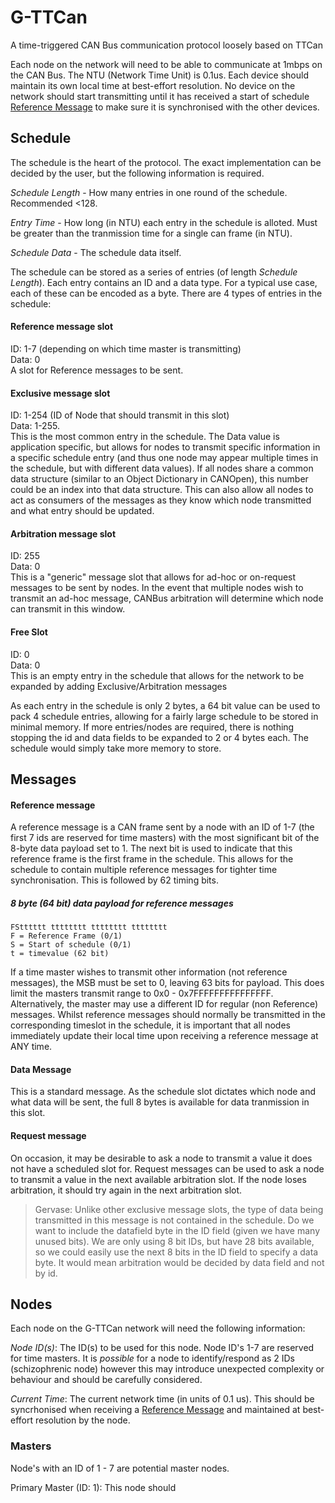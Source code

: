 # G-TTCan
A time-triggered CAN Bus communication protocol loosely based on TTCan

Each node on the network will need to be able to communicate at 1mbps on the CAN Bus.
The NTU (Network Time Unit) is 0.1us. Each device should maintain its own local time at best-effort resolution. No device on the network should start transmitting until it has received a start of schedule [Reference Message](reference-message) to make sure it is synchronised with the other devices.

## Schedule
The schedule is the heart of the protocol. The exact implementation can be decided by the user, but the following information is required.

*Schedule Length* - How many entries in one round of the schedule. Recommended <128.

*Entry Time* - How long (in NTU) each entry in the schedule is alloted. Must be greater than the tranmission time for a single can frame (in NTU).

*Schedule Data* - The schedule data itself.

The schedule can be stored as a series of entries (of length *Schedule Length*). Each entry contains an ID and a data type. For a typical use case, each of these can be encoded as a byte. There are 4 types of entries in the schedule:

#### Reference message slot
ID: 1-7 (depending on which time master is transmitting)\
Data: 0\
A slot for Reference messages to be sent.

#### Exclusive message slot
ID: 1-254 (ID of Node that should transmit in this slot)\
Data: 1-255. \
This is the most common entry in the schedule. The Data value is application specific, but allows for nodes to transmit specific information in a specific schedule entry (and thus one node may appear multiple times in the schedule, but with different data values). If all nodes share a common data structure (similar to an Object Dictionary in CANOpen), this number could be an index into that data structure. This can also allow all nodes to act as consumers of the messages as they know which node transmitted and what entry should be updated.

#### Arbitration message slot
ID: 255\
Data: 0\
This is a "generic" message slot that allows for ad-hoc or on-request messages to be sent by nodes. In the event that multiple nodes wish to transmit an ad-hoc message, CANBus arbitration will determine which node can transmit in this window.

#### Free Slot
ID: 0\
Data: 0\
This is an empty entry in the schedule that allows for the network to be expanded by adding Exclusive/Arbitration messages

As each entry in the schedule is only 2 bytes, a 64 bit value can be used to pack 4 schedule entries, allowing for a fairly large schedule to be stored in minimal memory. If more entries/nodes are required, there is nothing stopping the id and data fields to be expanded to 2 or 4 bytes each. The schedule would simply take more memory to store.


## Messages

#### Reference message

A reference message is a CAN frame sent by a node with an ID of 1-7 (the first 7 ids are reserved for time masters) with the most significant bit of the 8-byte data payload set to 1. The next bit is used to indicate that this reference frame is the first frame in the schedule. This allows for the schedule to contain multiple reference messages for tighter time synchronisation. This is followed by 62 timing bits. 

##### 8 byte (64 bit) data payload for reference messages
```
FStttttt tttttttt tttttttt tttttttt
F = Reference Frame (0/1)
S = Start of schedule (0/1)
t = timevalue (62 bit)
```

If a time master wishes to transmit other information (not reference messages), the MSB must be set to 0, leaving 63 bits for payload. This does limit the masters transmit range to 0x0 - 0x7FFFFFFFFFFFFFFF. Alternatively, the master may use a different  ID for regular (non Reference) messages. Whilst reference messages should normally be transmitted in the corresponding timeslot in the schedule, it is important that all nodes immediately update their local time upon receiving a reference message at ANY time.

#### Data Message

This is a standard message. As the schedule slot dictates which node and what data will be sent, the full 8 bytes is available for data tranmission in this slot.


#### Request message

On occasion, it may be desirable to ask a node to transmit a value it does not have a scheduled slot for. Request messages can be used to ask a node to transmit a value in the next available arbitration slot. If the node loses arbitration, it should try again in the next arbitration slot.

> Gervase: Unlike other exclusive message slots, the type of data being transmitted in this message is not contained in the schedule. Do we want to include the datafield byte in the ID field (given we have many unused bits). We are only using 8 bit IDs, but have 28 bits available, so we could easily use the next 8 bits in the ID field to specify a data byte. It would mean arbitration would be decided by data field and not by id.

## Nodes

Each node on the G-TTCan network will need the following information:

*Node ID(s)*: The ID(s) to be used for this node. Node ID's 1-7 are reserved for time masters. It is *possible* for a node to identify/respond as 2 IDs (schizophrenic node) however this may introduce unexpected complexity or behaviour and should be carefully considered.

*Current Time*: The current network time (in units of 0.1 us). This should be syncrhonised when receiving a [Reference Message](reference-message) and maintained at best-effort resolution by the node.

### Masters

Node's with an ID of 1 - 7 are potential master nodes.

Primary Master (ID: 1): This node should 

